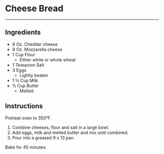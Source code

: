# Cheese Bread
---
## Ingredients
- 8 Oz. Cheddar cheese
- 8 Oz. Mozzarella cheese
- 1 Cup Flour
  - Either white or whole wheat
- 1 Teaspoon Salt
- 3 Eggs
  - Lightly beaten
- 1 ⅓ Cup Milk
- ½ Cup Butter
  - Melted

## Instructions
Preheat oven to 350°F.

1. Combine cheeses, flour and salt in a large bowl.
2. Add eggs, milk and melted butter and mix until combined.
2. Pour into a greased 9 x 13 pan.

Bake for 45 minutes.
